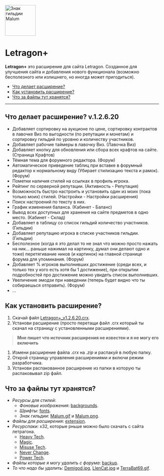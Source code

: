 <img src = "https://dangarte.github.io/Letragon/Malum.gif" width = "100" height = "100" alt = "Знак гильдии Malum"/>

# Letragon+

__Letragon+__ это расширение для сайта Letragon. Созданное для улучшения сайта и добавления нового функционала (возможно бесполезного или излишнего, но иногда может пригодиться).

- [Что делает расширение?](https://github.com/Dangarte/Letragon#что-делает-расширение-v12619)
- [Как установить расширение?](https://github.com/Dangarte/Letragon#как-установить-расширение)
- [Что за файлы тут хранятся?](https://github.com/Dangarte/Letragon#что-за-файлы-тут-хранятся)
----
## Что делает расширение? **v.1.2.6.20**
- Добавляет сортировку на аукционе по цене, сортировку контрактов в лавочке Виз по выгодности (по репутации и монетам) и сортировку гильдий по уровню и количеству участников.
- Добавляет рабочие таймеры в лавочку Виз. (Лавочка Виз)
- Добавляет кнопку для обновления или сбора всех крафтов на сайте. (Страница Крафтов)
- Тёмная тема для форумного редактора. (Форум)
- Автоматическое приведение таблиц при вставке в форумный редактор к нормальному виду (Убирает стилизацию текста и рамок). (Форум)
- Пометки наличия стилей на ссылках в профиль игрока.
- Рейтинг по серверной репутации. (Активность - Репутация)
- Возможность быстро настроить и установить один из моих (пока только моих) стилей. (Настройки - Настройки расширения)
- Поиск настроений по тексту в них.
- График изменения баланса. (Кабинет - Баланс)
- Вывод всех доступных для хранения на сайте предметов в одно место. (Кабинет - Склад)
- Добавляет в таблицу со список гильдий количество участников. (Гильдии)
- Добавляет репутацию игрока в списке участников гильдии. (Гильдии)
- Бесполезное (когда я это делал то не знал что можно просто нажать на ник... раньше нажимал на картинку, думал они делают одно и тоже) перетягивание ников (и картинок) на главной странице форума для упоминания. (Форум)
- Добавляет % игроков выполнивших достижение (среди всех, и только тех у кого есть хотя бы 1 достижение), при открытии подробностей про достижение можно увидеть список выполнивших.
- Увеличение эмодзи при наведении (теперь будет видно что ты собираешься отправить). (Форум)
- ...

## Как установить расширение?

1. Скачай файл [Letragon+_v1.2.6.20.crx](https://github.com/Dangarte/Letragon/blob/master/extension/Letragon+_v1.2.6.20.crx).
2. Установи расширение (просто перетащи файл .crx который ты скачал на страницу с установленными расширениями).

> __Мне пишет что источник расширения не известен и я не могу его включить__

1. Измени расширение файла _.crx_ на _.zip_ и распакуй в любую папку.
2. Открой страницу управления расширениями и включи режим разработчика.
3. Установи распакованное расширение из папки в которую ты распаковывал zip файл.

## Что за файлы тут хранятся?
  - _Ресурсы для стилей_: 
      - _Фоновые изображения_: [backgrounds](https://github.com/Dangarte/Letragon/tree/master/backgrounds).
      - _Шрифты_: [fonts](https://github.com/Dangarte/Letragon/tree/master/fonts).
      - _Знак гильдии_: [Malum.gif](https://github.com/Dangarte/Letragon/blob/master/Malum.gif) и [Malum.png](https://github.com/Dangarte/Letragon/blob/master/Malum.png).
  - _Файлы для расширения_: [extension](https://github.com/Dangarte/Letragon/tree/master/extension).
  - _Ресурспаки_: х32, которые рньше можно было скачать с сайта летрагона.
      - [Heavy Tech](https://github.com/Dangarte/Letragon/blob/master/resourcepacks/F32-HeavyTech.zip).
      - [Magic](https://github.com/Dangarte/Letragon/blob/master/resourcepacks/F32-Magic.zip).
      - [Misuse Tech](https://github.com/Dangarte/Letragon/blob/master/resourcepacks/F32-MisuseTech.zip).
      - [Never Change](https://github.com/Dangarte/Letragon/blob/master/resourcepacks/F32-NeverChange.zip).
      - [Power Tech](https://github.com/Dangarte/Letragon/blob/master/resourcepacks/F32-PowerTech.zip).
  - _Файлы которые я могу удалить с форума_: [backup](https://github.com/Dangarte/Letragon/tree/master/backup).
  - _То что надо бы удалить_: [Demigod.jpg](https://github.com/Dangarte/Letragon/blob/master/Demigod.jpg), [LlenCat.jpg](https://github.com/Dangarte/Letragon/blob/master/LlenCat.jpg) и [TerraBat69.gif](https://github.com/Dangarte/Letragon/blob/master/TerraBat69.gif).
